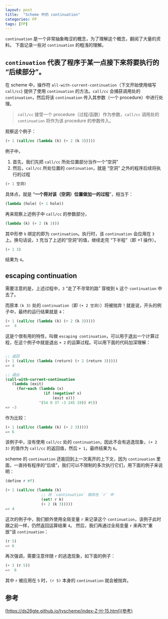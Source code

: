 ```yaml
---
layout: post
title:  "Scheme 中的 continuation"
categories: FP
tags: [FP]
---
```


`continuation` 是一个非常抽象晦涩的概念，为了理解这个概念，翻阅了大量的资料。
下面记录一些对 `continuation` 的粗浅的理解。

## `continuation` 代表了程序于某一点接下来将要执行的 “后续部分”。

在 scheme 中，操作符 `all‑with‑current‑continuation`（下文开始使用缩写 `call/cc`) 提供了使用 `continuation` 的方法。`call/cc` 会捕获调用处的 `continuation`，然后将该 `continuation` 传入其参数（一个 procedure）中进行处理。

> `call/cc` 接受一个 procedure（过程/函数）作为参数，`call/cc` 调用处的 `continuation` 将作为该 procedure 的参数传入。

观察这个例子：

```scheme
(+ 1 (call/cc (lambda (k) (+ 2 (k 3)))))
```

例子中，

1. 首先，我们先把 `call/cc` 所处位置部分当作一个“空洞”
2. 然后，`call/cc` 所处位置的 `continuation`，就是 “空洞” 之外的程序后续将执行的过程

```scheme
(+ 1 空洞)
```

具体点，就是 “**一个将对该（空洞）位置做加一的过程**”，相当于：

<!-- more -->

```scheme
(lambda (hole) (+ 1 hole))
```

再来观察上述例子中 `call/cc` 的参数部分，

```scheme
(lambda (k) (+ 2 (k 3)))
```

其中形参 `k` 绑定的即为 `continuation`。执行时，该 `continuation` 会应用在 `3` 上。换句话说，`3` 充当了上述的“空洞”的值，继续走完 “下半程”（即 +1 操作）。

```scheme
(+ 1 3) 
```

结果为 `4`。

## escaping continuation

需要注意的是，上述过程中，`3` “走了不寻常的路” 穿梭到 `k` 这个 `continuation` 中去了。

而原本 `(k 3)` 处的 `continuation`（即 `(+ 2 空洞)`）将被抛弃！就是说，开头的例子中，最终的运行结果就是 `4`：

```scheme
(+ 1 (call/cc (lambda (k) (+ 2 (k 3)))))
=>  4
```

这是个很有用的特性，叫做 `escaping continuation`，可以用于退出一个计算过程，在这个例子中就是退出 `+ 2` 的运算过程。可以用下面的代码加深理解：

```scheme

;; 返回
(+ 1 (call/cc (lambda (return) (+ 2 (return 3)))))
=> 4

;; 退出
(call-with-current-continuation
   (lambda (exit)
     (for-each (lambda (x)
                 (if (negative? x)
                     (exit x)))
               '(54 0 37 -3 245 19)) #t))
=> -3
```

作为比较：

```scheme
(+ 1 (call/cc (lambda (k) (+ 2 3)))))
=> 6
```

该例子中，没有使用 `call/cc` 处的 `continuation`，因此不会有逃逸现象，`(+ 2 3)` 的值作为 `call/cc` 的返回值，然后 `+ 1`，最终结果为 `6`。

scheme 的 `continuation` 还能回到上一次离开的上下文，因为 `continuation` 里面，一直持有程序的“后续”，我们可以不限制的多次执行它们，用下面的例子来说明：

```scheme
(define r #f)

(+ 1 (call/cc (lambda (k)
                ;; 将 `continuation` 保存在 `r` 中
                (set! r k)
                (+ 2 (k 3)))))
=> 4
```

这次的例子中，我们额外使用全局变量 `r` 来记录这个 `continuation`，该例子此时跟之前一样，仍然返回运算结果 `4`。
然后，我们再通过全局变量 `r` 来再次“重放”该 `continuation`：

```scheme
(r 5)
=> 6
```

再次强调，需要注意伴随 `r` 的逃逸现象，如下面的例子：

```scheme
(+ 3 (r 5))
=>  6
```

其中 `r` 被应用在 `5` 时，`(r 5)` 本身的 `continuation` 就会被抛弃。



## 参考

[https://ds26gte.github.io/tyscheme/index-Z-H-15.html](参考)
